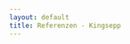 ```yaml
---
layout: default
title: Referenzen - Kingsepp
---
```


<div id="main-turnstile-protection" style="display: none; flex-direction: column; align-items: center; justify-content: center; min-height: 60vh; text-align: center;">
  <h2 style="color: #60a5fa; margin-bottom: 2rem;">Verifizierung erforderlich</h2>
  <p style="color: #cbd5e1; margin-bottom: 2rem;">Bestätigen Sie, dass Sie ein Mensch sind, um auf die Website zuzugreifen.</p>
  <div class="cf-turnstile" 
       data-sitekey="0x4AAAAAABhCvPtIE3gog0lZ" 
       data-callback="onMainPageTurnstileSuccess" 
       data-error-callback="onMainPageTurnstileError"
       data-theme="dark"
       data-size="normal">
  </div>
</div>

<div id="main-content" style="display: none;">

<nav class="nav" style="display:block !important;">
  <div class="nav-container" style="display:flex !important;">
    <a href="/" class="logo">Kingsepp</a>
    <div class="hamburger">
      <span></span>
      <span></span>
      <span></span>
    </div>
    <ul class="nav-links" style="display:flex !important;">
      <li><a href="/">Referenzen</a></li>
      <li><a href="/ai4mbse">AI4MBSE</a></li>
    </ul>
    <div class="nav-links-mobile" style="display:none;">
      <a href="/">Referenzen</a>
      <a href="/ai4mbse">AI4MBSE</a>
    </div>
  </div>
</nav>

<section id="home" class="hero">
    <div class="hero-background"></div>
    <div class="hero-content">
      <h1 class="hero-title">Referenzen & Projekte</h1>
      <p class="hero-subtitle">
        Einblick in ausgewählte Projekte und Entwicklungen aus dem Bereich
        AI, Cloud-Technologien und moderne Softwareentwicklung.
      </p>
      <a href="/ai4mbse" class="cta-button">AI4MBSE erkunden</a>
    </div>
  </section>

  <section id="references" class="section">
    <div class="container">
      <h2 class="section-title">Ausgewählte Projekte</h2>
      <div class="services-grid">
        <div class="service-card">
          <div class="service-icon">🤖</div>
          <h3>AI4MBSE</h3>
          <p>KI-gestütztes Plugin für Model-Based Systems Engineering (MBSE) mit Eclipse Papyrus. Entwicklung innovativer Lösungen für die Systemmodellierung mit künstlicher Intelligenz.</p>
          <div style="margin-top: 1.5rem;">
            <a href="/ai4mbse" class="cta-button" style="display: inline-block; padding: 0.5rem 1rem; font-size: 0.9rem;">
              Projekt erkunden →
            </a>
          </div>
        </div>
        
        <div class="service-card" style="opacity: 0.6;">
          <div class="service-icon">⚡</div>
          <h3>Cloud Migration</h3>
          <p>Weitere Referenzprojekte werden in Kürze verfügbar sein. Diese Website befindet sich im Aufbau und dient ausschließlich privaten, nicht-kommerziellen Informationszwecken.</p>
          <div style="margin-top: 1.5rem;">
            <span style="color: #64748b; font-size: 0.9rem;">Demnächst verfügbar</span>
          </div>
        </div>
        
        <div class="service-card" style="opacity: 0.6;">
          <div class="service-icon">🔄</div>
          <h3>DevOps Automation</h3>
          <p>Weitere Referenzprojekte werden in Kürze verfügbar sein. Diese Website befindet sich im Aufbau und dient ausschließlich privaten, nicht-kommerziellen Informationszwecken.</p>
          <div style="margin-top: 1.5rem;">
            <span style="color: #64748b; font-size: 0.9rem;">Demnächst verfügbar</span>
          </div>
        </div>
      </div>
    </div>
  </section>

  <section id="about-references" class="section">
    <div class="container">
      <h2 class="section-title">Über diese Referenzen</h2>
      <div class="about-grid">
        <div class="about-text">
          <h3>Projektübersicht</h3>
          <p><strong>Hinweis:</strong> Diese Website befindet sich im Aufbau und dient ausschließlich privaten, nicht-kommerziellen Informationszwecken. Es werden derzeit keine Dienstleistungen oder Produkte angeboten.</p>
          <p>Die hier gezeigten Projekte spiegeln persönliche Entwicklungen und Experimente im Bereich der modernen Softwareentwicklung wider.</p>
          <p>Die hier gezeigten Projekte dienen ausschließlich privaten, nicht-kommerziellen Informationszwecken.</p>
        </div>
        <div class="about-stats">
          <div class="stat-card">
            <div class="stat-number">1</div>
            <div class="stat-label">Verfügbare Referenz</div>
          </div>
          <div class="stat-card">
            <div class="stat-number">AI</div>
            <div class="stat-label">Focus</div>
          </div>
          <div class="stat-card">
            <div class="stat-number">MBSE</div>
            <div class="stat-label">Domain</div>
          </div>
          <div class="stat-card">
            <div class="stat-number">Open</div>
            <div class="stat-label">Source</div>
          </div>
        </div>
      </div>
    </div>
  </section>

</div>
